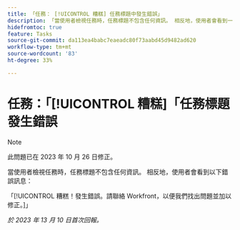 ```yaml
---
title: 「任務： [!UICONTROL 糟糕] 任務標題中發生錯誤」
description: 「當使用者檢視任務時，任務標題不包含任何資訊。 相反地，使用者會看到一則糟糕錯誤訊息。」
hidefromtoc: true
feature: Tasks
source-git-commit: da113ea4babc7eaeadc80f73aabd45d9482ad620
workflow-type: tm+mt
source-wordcount: '83'
ht-degree: 33%

---
```



# 任務：「[!UICONTROL 糟糕]「任務標題發生錯誤

>[!NOTE]
>
>此問題已在 2023 年 10 月 26 日修正。

當使用者檢視任務時，任務標題不包含任何資訊。 相反地，使用者會看到以下錯誤訊息：

「[!UICONTROL 糟糕！發生錯誤。請聯絡 Workfront，以便我們找出問題並加以修正。]」


_於 2023 年 13 月 10 日首次回報。_
